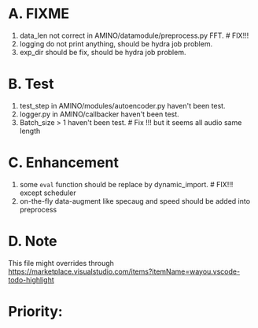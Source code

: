# A. FIXME
1. data_len not correct in AMINO/datamodule/preprocess.py FFT. # FIX!!!
2. logging do not print anything, should be hydra job problem.
3. exp_dir should be fix, should be hydra job problem.

# B. Test
1. test_step in AMINO/modules/autoencoder.py haven't been test.
2. logger.py in AMINO/callbacker haven't been test.
3. Batch_size > 1 haven't been test. # Fix !!! but it seems all audio same length

# C. Enhancement
1. some `eval` function should be replace by dynamic_import. # FIX!!! except scheduler
2. on-the-fly data-augment like specaug and speed should be added into preprocess

# D. Note
This file might overrides through https://marketplace.visualstudio.com/items?itemName=wayou.vscode-todo-highlight

# Priority: